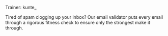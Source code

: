 Trainer:  	kunte_

Tired of spam clogging up your inbox? Our email validator puts every email through a rigorous fitness check to ensure only the strongest make it through.
